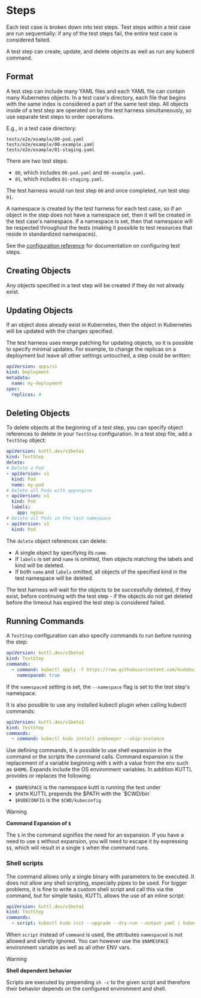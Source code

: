 # Steps

Each test case is broken down into test steps. Test steps within a test case are run sequentially: if any of the test steps fail, the entire test case is considered failed.

A test step can create, update, and delete objects as well as run any kubectl command.

## Format

A test step can include many YAML files and each YAML file can contain many Kubernetes objects. In a test case's directory, each file that begins with the same index is considered a part of the same test step. All objects inside of a test step are operated on by the test harness simultaneously, so use separate test steps to order operations.

E.g., in a test case directory:

```text
tests/e2e/example/00-pod.yaml
tests/e2e/example/00-example.yaml
tests/e2e/example/01-staging.yaml
```

There are two test steps:

* `00`, which includes `00-pod.yaml` and `00-example.yaml`.
* `01`, which includes `01-staging.yaml`.

The test harness would run test step `00` and once completed, run test step `01`.

A namespace is created by the test harness for each test case, so if an object in the step does not have a namespace set, then it will be created in the test case's namespace. If a namespace is set, then that namespace will be respected throughout the tests (making it possible to test resources that reside in standardized namespaces).

See the [configuration reference](reference.md#teststep) for documentation on configuring test steps.

## Creating Objects

Any objects specified in a test step will be created if they do not already exist.

## Updating Objects

If an object does already exist in Kubernetes, then the object in Kubernetes will be updated with the changes specified.

The test harness uses merge patching for updating objects, so it is possible to specify minimal updates. For example, to change the replicas on a deployment but leave all other settings untouched, a step could be written:

```yaml
apiVersion: apps/v1
kind: Deployment
metadata:
  name: my-deployment
spec:
  replicas: 4
```

## Deleting Objects

To delete objects at the beginning of a test step, you can specify object references to delete in your `TestStep` configuration. In a test step file, add a `TestStep` object:

```yaml
apiVersion: kuttl.dev/v1beta1
kind: TestStep
delete:
# Delete a Pod
- apiVersion: v1
  kind: Pod
  name: my-pod
# Delete all Pods with app=nginx
- apiVersion: v1
  kind: Pod
  labels:
    app: nginx
# Delete all Pods in the test namespace
- apiVersion: v1
  kind: Pod
```

The `delete` object references can delete:

* A single object by specifying its `name`.
* If `labels` is set and `name` is omitted, then objects matching the labels and kind will be deleted.
* If both `name` and `labels` omitted, all objects of the specified kind in the test namespace will be deleted.

The test harness will wait for the objects to be successfully deleted, if they exist, before continuing with the test step - if the objects do not get deleted before the timeout has expired the test step is considered failed.

## Running Commands

A `TestStep` configuration can also specify commands to run before running the step:

```yaml
apiVersion: kuttl.dev/v1beta1
kind: TestStep
commands:
  - command: kubectl apply -f https://raw.githubusercontent.com/kudobuilder/kudo/master/docs/deployment/10-crds.yaml
    namespaced: true
```

If the `namespaced` setting is set, the `--namespace` flag is set to the test step's namespace.

It is also possible to use any installed kubectl plugin when calling kubectl commands:

```yaml
apiVersion: kuttl.dev/v1beta1
kind: TestStep
commands:
  - command: kubectl kudo install zookeeper --skip-instance
```

Use defining commands, it is possible to use shell expansion in the command or the scripts the command calls.  Command expansion is the replacement of a variable beginning with `$` with a value from the env such as `$HOME`.  Expands include the OS environment variables.  In addition KUTTL provides or replaces the following:

- `$NAMESPACE` is the namespace kuttl is running the test under
- `$PATH` KUTTL prepends the $PATH with the `$CWD/bin`
- `$KUBECONFIG` is the `$CWD/kubeconfig`

> [!WARNING]
> **Command Expansion of `$`**
>
> The `$` in the command signifies the need for an expansion.
> If you have a need to use `$` without expansion, you will need to escape it by expressing `$$`,
> which will result in a single `$` when the command runs.

### Shell scripts

The command allows only a single binary with parameters to be executed. It does not allow any shell scripting, especially pipes to be used. For bigger problems, it is fine to write a custom shell script and call this via the command, but for simple tasks, KUTTL allows the use of an inline script:

```yaml
apiVersion: kuttl.dev/v1beta1
kind: TestStep
commands:
  - script: kubectl kudo init --upgrade --dry-run --output yaml | kubectl delete -f -
```

When `script` instead of `command` is used, the attributes `namespaced` is not allowed and silently ignored. You can however use the `$NAMESPACE` environment variable as well as all other ENV vars.

> [!WARNING]
> **Shell dependent behavior**
>
> Scripts are executed by prepending `sh -c` to the given script
> and therefore their behavior depends on the configured environment and shell.
